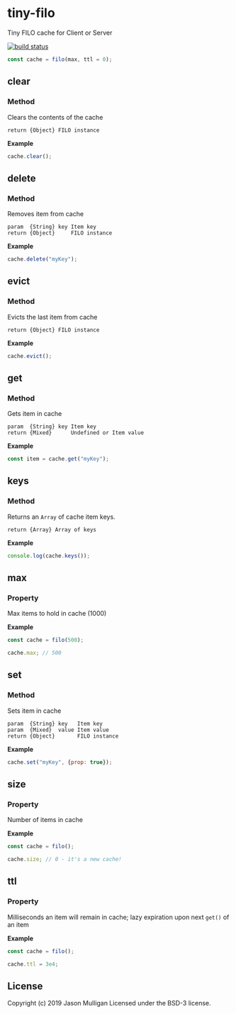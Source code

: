 # tiny-filo
Tiny FILO cache for Client or Server

[![build status](https://secure.travis-ci.org/avoidwork/tiny-filo.svg)](http://travis-ci.org/avoidwork/tiny-filo)

```javascript
const cache = filo(max, ttl = 0);
```

## clear
### Method

Clears the contents of the cache

	return {Object} FILO instance

**Example**

```javascript
cache.clear();
```

## delete
### Method

Removes item from cache

	param  {String} key Item key
	return {Object}     FILO instance

**Example**

```javascript
cache.delete("myKey");
```

## evict
### Method

Evicts the last item from cache

	return {Object} FILO instance

**Example**

```javascript
cache.evict();
```

## get
### Method

Gets item in cache

	param  {String} key Item key
	return {Mixed}      Undefined or Item value

**Example**

```javascript
const item = cache.get("myKey");
```

## keys
### Method

Returns an `Array` of cache item keys.

	return {Array} Array of keys

**Example**

```javascript
console.log(cache.keys());
```

## max
### Property

Max items to hold in cache (1000)

**Example**

```javascript
const cache = filo(500);

cache.max; // 500
```

## set
### Method

Sets item in cache

	param  {String} key   Item key
	param  {Mixed}  value Item value
	return {Object}       FILO instance

**Example**

```javascript
cache.set("myKey", {prop: true});
```

## size
### Property

Number of items in cache

**Example**

```javascript
const cache = filo();

cache.size; // 0 - it's a new cache!
```

## ttl
### Property

Milliseconds an item will remain in cache; lazy expiration upon next `get()` of an item

**Example**

```javascript
const cache = filo();

cache.ttl = 3e4;
```

## License
Copyright (c) 2019 Jason Mulligan
Licensed under the BSD-3 license.
